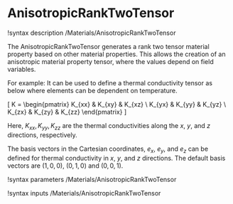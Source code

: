 # AnisotropicRankTwoTensor

!syntax description /Materials/AnisotropicRankTwoTensor

The AnisotropicRankTwoTensor generates a rank two tensor material property based on other material properties. This allows the creation of an anisotropic material property tensor, where the values depend on field variables. 

For example: It can be used to define a thermal conductivity tensor as below where elements can be dependent on temperature. 

\[
K = \begin{pmatrix}
K_{xx} & K_{xy} & K_{xz} \\
K_{yx} & K_{yy} & K_{yz} \\
K_{zx} & K_{zy} & K_{zz}
\end{pmatrix}
\]

Here, $K_{xx}, K_{yy}, K_{zz}$ are the thermal conductivities along the $x$, $y$, and $z$ directions, respectively. 

The basis vectors in the Cartesian coordinates, $e_x$, $e_y$, and $e_z$ can be defined for thermal conductivity in $x$, $y$, and $z$ directions. The default basis vectors are $(1,0,0)$, $(0,1,0)$ and $(0,0,1)$.

!syntax parameters /Materials/AnisotropicRankTwoTensor

!syntax inputs /Materials/AnisotropicRankTwoTensor